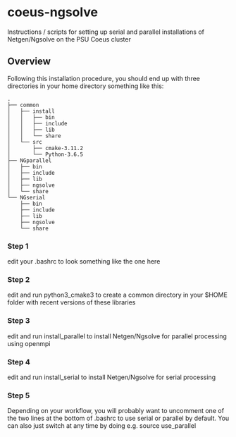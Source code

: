 # coeus-ngsolve
Instructions / scripts for setting up serial and parallel installations of Netgen/Ngsolve on the PSU Coeus cluster

## Overview
Following this installation procedure, you should end up with three
directories in your home directory something like this:

```
.
├── common
│   ├── install
│   │   ├── bin
│   │   ├── include
│   │   ├── lib
│   │   └── share
│   └── src
│       ├── cmake-3.11.2
│       └── Python-3.6.5
├── NGparallel
│   ├── bin
│   ├── include
│   ├── lib
│   ├── ngsolve
│   └── share
└── NGserial
    ├── bin
    ├── include
    ├── lib
    ├── ngsolve
    └── share
```

### Step 1
edit your .bashrc to look something like the one here

### Step 2
edit and run python3_cmake3 to create a common directory 
in your $HOME folder with recent versions of these libraries

### Step 3
edit and run install_parallel to install Netgen/Ngsolve for parallel
processing using openmpi

### Step 4
edit and run install_serial to install Netgen/Ngsolve for serial processing

### Step 5
Depending on your workflow, you will probably want to uncomment one of the
two lines at the bottom of .bashrc to use serial or parallel by default.
You can also just switch at any time by doing e.g. source use_parallel

 
